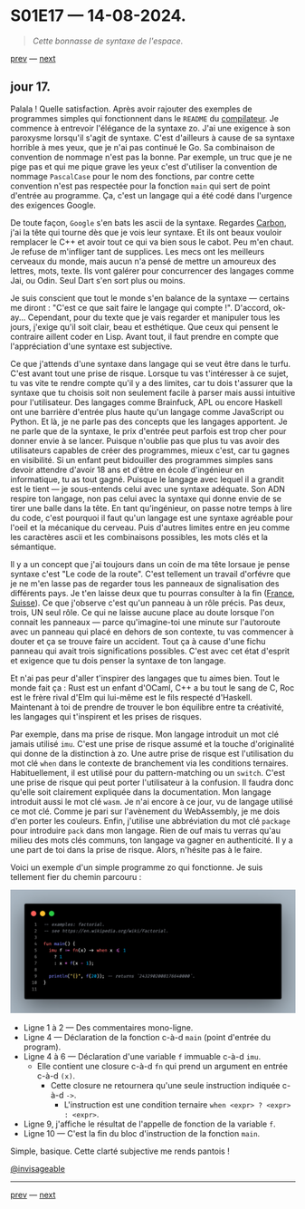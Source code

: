 # S01E17 — 14-08-2024.

> *Cette bonnasse de syntaxe de l'espace.*

[prev](S01E16-13-08-2024.md) — [next](S01E18-15-08-2024.md)

## jour 17.

Palala ! Quelle satisfaction. Après avoir rajouter des exemples de programmes simples qui fonctionnent dans le `README` du [compilateur](../../crates/compiler). Je commence à entrevoir l'élégance de la syntaxe zo. J'ai une exigence à son paroxysme lorsqu'il s'agit de syntaxe. C'est d'ailleurs à cause de sa syntaxe horrible à mes yeux, que je n'ai pas continué le Go. Sa combinaison de convention de nommage n'est pas la bonne. Par exemple, un truc que je ne pige pas et qui me pique grave les yeux c'est d'utiliser la convention de nommage `PascalCase` pour le nom des fonctions, par contre cette convention n'est pas respectée pour la fonction `main` qui sert de point d'entrée au programme. Ça, c'est un langage qui a été codé dans l'urgence des exigences Google.    

De toute façon, `Google` s'en bats les ascii de la syntaxe. Regardes [Carbon](https://github.com/carbon-language/carbon-lang), j'ai la tête qui tourne dès que je vois leur syntaxe. Et ils ont beaux vouloir remplacer le C++ et avoir tout ce qui va bien sous le cabot. Peu m'en chaut. Je refuse de m'infliger tant de supplices. Les mecs ont les meilleurs cerveaux du monde, mais aucun n'a pensé de mettre un amoureux des lettres, mots, texte. Ils vont galérer pour concurrencer des langages comme Jai, ou Odin. Seul Dart s'en sort plus ou moins.   

Je suis conscient que tout le monde s'en balance de la syntaxe — certains me diront : "C'est ce que sait faire le langage qui compte !". D'accord, ok-ay... Cependant, pour du texte que je vais regarder et manipuler tous les jours, j'exige qu'il soit clair, beau et esthétique. Que ceux qui pensent le contraire aillent coder en Lisp. Avant tout, il faut prendre en compte que l'appréciation d'une syntaxe est subjective.    

Ce que j'attends d'une syntaxe dans langage qui se veut être dans le turfu. C'est avant tout une prise de risque. Lorsque tu vas t'intéresser à ce sujet, tu vas vite te rendre compte qu'il y a des limites, car tu dois t'assurer que la syntaxe que tu choisis soit non seulement facile à parser mais aussi intuitive pour l'utilisateur. Des langages comme Brainfuck, APL ou encore Haskell ont une barrière d'entrée plus haute qu'un langage comme JavaScript ou Python. Et là, je ne parle pas des concepts que les langages apportent. Je ne parle que de la syntaxe, le prix d'entrée peut parfois est trop cher pour donner envie à se lancer. Puisque n'oublie pas que plus tu vas avoir des utilisateurs capables de créer des programmes, mieux c'est, car tu gagnes en visibilité. Si un enfant peut bidouiller des programmes simples sans devoir attendre d'avoir 18 ans et d'être en école d'ingénieur en informatique, tu as tout gagné. Puisque le langage avec lequel il a grandit est le tient — je sous-entends celui avec une syntaxe adéquate. Son ADN respire ton langage, non pas celui avec la syntaxe qui donne envie de se tirer une balle dans la tête. En tant qu'ingénieur, on passe notre temps à lire du code, c'est pourquoi il faut qu'un langage est une syntaxe agréable pour l'oeil et la mécanique du cerveau. Puis d'autres limites entre en jeu comme les caractères ascii et les combinaisons possibles, les mots clés et la sémantique.   

Il y a un concept que j'ai toujours dans un coin de ma tête lorsaue je pense syntaxe c'est "Le code de la route". C'est tellement un travail d'orfévre que je ne m'en lasse pas de regarder tous les panneaux de signalisation des différents pays. Je t'en laisse deux que tu pourras consulter à la fin ([France](https://www.auto-ecoleducentre.com/userfiles/files/TOUS%20LES%20PANNEAUX.pdf), [Suisse](https://www.tcs.ch/mam/Verkehrssicherheit/PDF/Booklets/signaux-routiers.pdf)). Ce que j'observe c'est qu'un panneau à un rôle précis. Pas deux, trois, UN seul rôle. Ce qui ne laisse aucune place au doute lorsque l'on connait les panneaux — parce qu'imagine-toi une minute sur l'autoroute avec un panneau qui placé en dehors de son contexte, tu vas commencer à douter et ça se trouve faire un accident. Tout ça à cause d'une fichu panneau qui avait trois significations possibles. C'est avec cet état d'esprit et exigence que tu dois penser la syntaxe de ton langage.    

Et n'ai pas peur d'aller t'inspirer des langages que tu aimes bien. Tout le monde fait ça : Rust est un enfant d'OCaml, C++ a bu tout le sang de C, Roc est le frère rival d'Elm qui lui-même est le fils respecté d'Haskell. Maintenant à toi de prendre de trouver le bon équilibre entre ta créativité, les langages qui t'inspirent et les prises de risques.

Par exemple, dans ma prise de risque. Mon langage introduit un mot clé jamais utilisé `imu`. C'est une prise de risque assumé et la touche d'originalité qui donne de la distinction à zo. Une autre prise de risque est l'utilisation du mot clé `when` dans le contexte de branchement via les conditions ternaires. Habituellement, il est utilisé pour du pattern-matching ou un `switch`. C'est une prise de risque qui peut porter l'utilisateur à la confusion. Il faudra donc qu'elle soit clairement expliquée dans la documentation. Mon langage introduit aussi le mot clé `wasm`. Je n'ai encore à ce jour, vu de langage utilisé ce mot clé. Comme je pari sur l'avènement du WebAssembly, je me dois d'en porter les couleurs. Enfin, j'utilise une abbréviation du mot clé `package` pour introduire `pack` dans mon langage. Rien de ouf mais tu verras qu'au milieu des mots clés communs, ton langage va gagner en authenticité. Il y a une part de toi dans la prise de risque. Alors, n'hésite pas à le faire.    

Voici un exemple d'un simple programme zo qui fonctionne. Je suis tellement fier du chemin parcouru :   

![preview-zo-factorial](../../crates/compiler/zo-notes/preview/preview-zo-factorial.png)

- Ligne 1 à 2 — Des commentaires mono-ligne.
- Ligne 4 — Déclaration de la fonction c-à-d `main` (point d'entrée du program).
- Ligne 4 à 6 — Déclaration d'une variable `f` immuable c-à-d `imu`.
  - Elle contient une closure c-à-d `fn` qui prend un argument en entrée c-à-d `(x)`.
    - Cette closure ne retournera qu'une seule instruction indiquée c-à-d `->`.
      - L'instruction est une condition ternaire `when <expr> ? <expr> : <expr>`.
- Ligne 9, j'affiche le résultat de l'appelle de fonction de la variable `f`.
- Ligne 10 — C'est la fin du bloc d'instruction de la fonction `main`.

Simple, basique. Cette clarté subjective me rends pantois !

[@invisageable](https://twitter.com/invisageable)   

---

[prev](S01E16-13-08-2024.md) — [next](S01E18-15-08-2024.md)   
